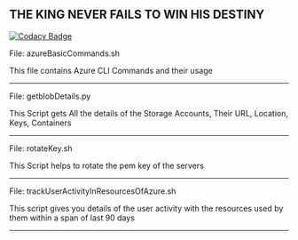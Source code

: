 THE KING NEVER FAILS TO WIN HIS DESTINY
---------------------------------------------------------------------------

[![Codacy Badge](https://api.codacy.com/project/badge/Grade/042bab38f896421ca217338b667276f3)](https://app.codacy.com/app/SMYALTAMASH/AZURECLI?utm_source=github.com&utm_medium=referral&utm_content=SMYALTAMASH/AZURECLI&utm_campaign=Badge_Grade_Dashboard)

File: azureBasicCommands.sh

This file contains Azure CLI Commands and their usage

---------------------------------------------------------------------------

File: getblobDetails.py 

This Script gets All the details of the Storage Accounts, Their URL, Location, Keys, Containers

---------------------------------------------------------------------------

File: rotateKey.sh  

This Script helps to rotate the pem key of the servers

---------------------------------------------------------------------------

File: trackUserActivityInResourcesOfAzure.sh

This script gives you details of the user activity with the resources used by them within a span of last 90 days

---------------------------------------------------------------------------
